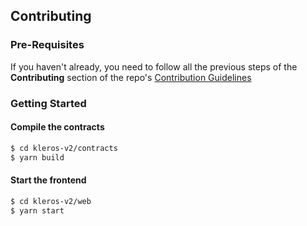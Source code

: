 ## Contributing

### Pre-Requisites

If you haven't already, you need to follow all the previous steps of the **Contributing** section of the repo's [Contribution Guidelines](../CONTRIBUTING.md)

### Getting Started

#### Compile the contracts

```bash
$ cd kleros-v2/contracts
$ yarn build
```

#### Start the frontend

```bash
$ cd kleros-v2/web
$ yarn start
```

